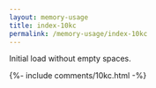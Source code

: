 ```yaml
---
layout: memory-usage
title: index-10kc
permalink: /memory-usage/index-10kc
---
```


Initial load without empty spaces.

<div class="comment-nodes fly">
  {%- include comments/10kc.html -%}
</div>
